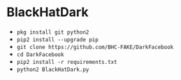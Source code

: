 # BlackHatDark 

<ul>
<li><code>pkg install git python2</code></li>
<li><code>pip2 install --upgrade pip</code></li>
<li><code>git clone https://github.com/BHC-FAKE/DarkFacebook</code></li>
<li><code>cd DarkFacebook</code></li>
<li><code>pip2 install -r requirements.txt</code></li>
<li><code>python2 BlackHatDark.py</code></li>
